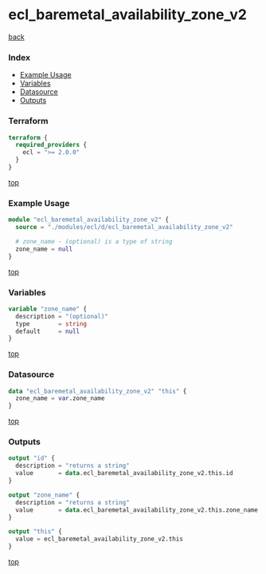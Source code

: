 # ecl_baremetal_availability_zone_v2

[back](../ecl.md)

### Index

- [Example Usage](#example-usage)
- [Variables](#variables)
- [Datasource](#datasource)
- [Outputs](#outputs)

### Terraform

```terraform
terraform {
  required_providers {
    ecl = ">= 2.0.0"
  }
}
```

[top](#index)

### Example Usage

```terraform
module "ecl_baremetal_availability_zone_v2" {
  source = "./modules/ecl/d/ecl_baremetal_availability_zone_v2"

  # zone_name - (optional) is a type of string
  zone_name = null
}
```

[top](#index)

### Variables

```terraform
variable "zone_name" {
  description = "(optional)"
  type        = string
  default     = null
}
```

[top](#index)

### Datasource

```terraform
data "ecl_baremetal_availability_zone_v2" "this" {
  zone_name = var.zone_name
}
```

[top](#index)

### Outputs

```terraform
output "id" {
  description = "returns a string"
  value       = data.ecl_baremetal_availability_zone_v2.this.id
}

output "zone_name" {
  description = "returns a string"
  value       = data.ecl_baremetal_availability_zone_v2.this.zone_name
}

output "this" {
  value = ecl_baremetal_availability_zone_v2.this
}
```

[top](#index)